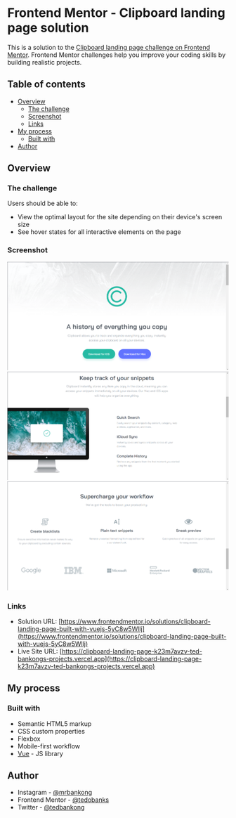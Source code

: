 # Frontend Mentor - Clipboard landing page solution

This is a solution to the [Clipboard landing page challenge on Frontend Mentor](https://www.frontendmentor.io/challenges/clipboard-landing-page-5cc9bccd6c4c91111378ecb9). Frontend Mentor challenges help you improve your coding skills by building realistic projects. 

## Table of contents

- [Overview](#overview)
  - [The challenge](#the-challenge)
  - [Screenshot](#screenshot)
  - [Links](#links)
- [My process](#my-process)
  - [Built with](#built-with)
- [Author](#author)

## Overview

### The challenge

Users should be able to:

- View the optimal layout for the site depending on their device's screen size
- See hover states for all interactive elements on the page

### Screenshot

![](screenshot-1.png)
![](screenshot-2.png)
![](screenshot-3.png)

### Links

- Solution URL: [https://www.frontendmentor.io/solutions/clipboard-landing-page-built-with-vuejs-5yC8w5Wllj](https://www.frontendmentor.io/solutions/clipboard-landing-page-built-with-vuejs-5yC8w5Wllj)
- Live Site URL: [https://clipboard-landing-page-k23m7avzv-ted-bankongs-projects.vercel.app](https://clipboard-landing-page-k23m7avzv-ted-bankongs-projects.vercel.app)

## My process

### Built with

- Semantic HTML5 markup
- CSS custom properties
- Flexbox
- Mobile-first workflow
- [Vue](https://vuejs.org) - JS library

## Author

- Instagram - [@mrbankong](https://www.instagram.com/mrbankong)
- Frontend Mentor - [@tedobanks](https://www.frontendmentor.io/profile/tedobanks)
- Twitter - [@tedbankong](https://www.twitter.com/tedbankong)
